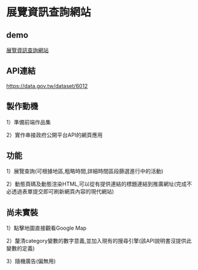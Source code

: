 展覽資訊查詢網站
=====================

demo
----------
[展覽資訊查詢網站](https://lilybon.github.io/exhibition-search/)

API連結
----------
https://data.gov.tw/dataset/6012

製作動機
------------
1）準備前端作品集

2）實作串接政府公開平台API的網頁應用

功能
----------
1）展覽查詢(可根據地區,粗略時間,詳細時間區段篩選進行中的活動)

2）動態頁碼及動態渲染HTML,可以從有提供連結的標題連結到推廣網址(完成不必透過表單提交即可刷新網頁內容的現代網站)


尚未實裝
----------

1）點擊地圖直接觀看Google Map

2）釐清category變數的數字意義,並加入現有的搜尋引擎(該API說明書沒提供此變數的定義)

3）隨機廣告(偏無用)
